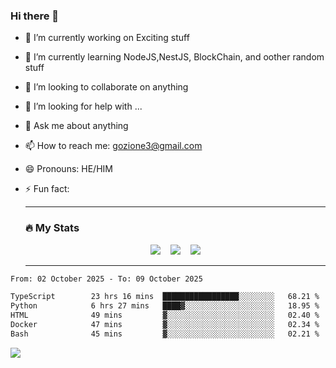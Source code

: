 ### Hi there 👋

<!--
**charlieScript/charlieScript** is a ✨ _special_ ✨ repository because its `README.md` (this file) appears on your GitHub profile.

Here are some ideas to get you started: -->

- 🔭 I’m currently working on Exciting stuff
- 🌱 I’m currently learning NodeJS,NestJS, BlockChain, and oother random stuff
- 👯 I’m looking to collaborate on anything
- 🤔 I’m looking for help with ...
- 💬 Ask me about anything
- 📫 How to reach me: gozione3@gmail.com
- 😄 Pronouns: HE/HIM
- ⚡ Fun fact:


  ---

  ### :fire: My Stats

  <div id="stats" align="center">
  <img src="http://github-readme-streak-stats.herokuapp.com?user=charlieScript&theme=dark&date_format=M%20j%5B%2C%20Y%5D" />&nbsp;&nbsp;&nbsp;
  <img src="https://github-readme-stats.vercel.app/api/top-langs/?username=charlieScript&layout=compact&theme=vision-friendly-dark"/>&nbsp;&nbsp;&nbsp;
  <img src="https://github-readme-stats.vercel.app/api?username=charlieScript&show_icons=true&theme=radical"/>
  </div>

  ---



<!--START_SECTION:waka-->

```txt
From: 02 October 2025 - To: 09 October 2025

TypeScript        23 hrs 16 mins  █████████████████░░░░░░░░   68.21 %
Python            6 hrs 27 mins   ████▓░░░░░░░░░░░░░░░░░░░░   18.95 %
HTML              49 mins         ▓░░░░░░░░░░░░░░░░░░░░░░░░   02.40 %
Docker            47 mins         ▓░░░░░░░░░░░░░░░░░░░░░░░░   02.34 %
Bash              45 mins         ▓░░░░░░░░░░░░░░░░░░░░░░░░   02.21 %
```

<!--END_SECTION:waka-->
![](https://komarev.com/ghpvc/?username=charlieScript)

